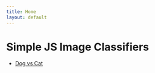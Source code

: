 ```yaml
---
title: Home
layout: default
---
```


# Simple JS Image Classifiers

- [Dog vs Cat](https://cblancac.github.io/classifier_cat_vs_dog/)


